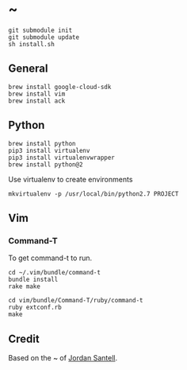 # ~

    git submodule init
    git submodule update
    sh install.sh

## General

    brew install google-cloud-sdk
    brew install vim
    brew install ack

## Python

    brew install python
    pip3 install virtualenv
    pip3 install virtualenvwrapper
    brew install python@2


Use virtualenv to create environments

    mkvirtualenv -p /usr/local/bin/python2.7 PROJECT

## Vim

### Command-T

To get command-t to run.

    cd ~/.vim/bundle/command-t
    bundle install
    rake make

    cd vim/bundle/Command-T/ruby/command-t
    ruby extconf.rb
    make

## Credit

Based on the ~ of [Jordan Santell](https://github.com/jsantell/home).

